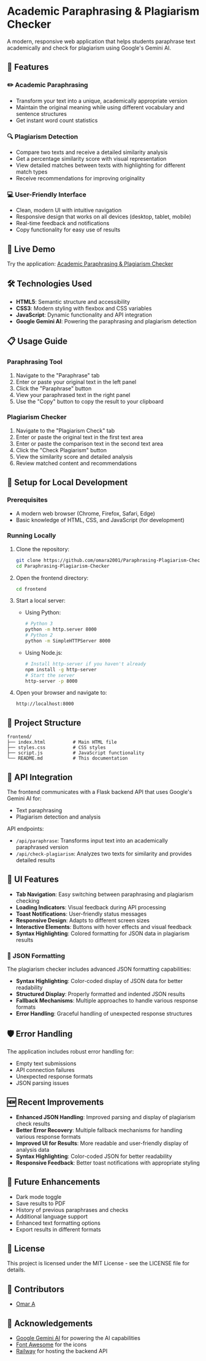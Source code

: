 # Academic Paraphrasing & Plagiarism Checker 

A modern, responsive web application that helps students paraphrase text academically and check for plagiarism using Google's Gemini AI.

## 🌟 Features

### ✏️ Academic Paraphrasing
- Transform your text into a unique, academically appropriate version
- Maintain the original meaning while using different vocabulary and sentence structures
- Get instant word count statistics

### 🔍 Plagiarism Detection
- Compare two texts and receive a detailed similarity analysis
- Get a percentage similarity score with visual representation
- View detailed matches between texts with highlighting for different match types
- Receive recommendations for improving originality

### 💻 User-Friendly Interface
- Clean, modern UI with intuitive navigation
- Responsive design that works on all devices (desktop, tablet, mobile)
- Real-time feedback and notifications
- Copy functionality for easy use of results

## 🚀 Live Demo

Try the application: [Academic Paraphrasing & Plagiarism Checker](https://web-production-8f71.up.railway.app/)

## 🛠️ Technologies Used

- **HTML5**: Semantic structure and accessibility
- **CSS3**: Modern styling with flexbox and CSS variables
- **JavaScript**: Dynamic functionality and API integration
- **Google Gemini AI**: Powering the paraphrasing and plagiarism detection

## 📋 Usage Guide

### Paraphrasing Tool

1. Navigate to the "Paraphrase" tab
2. Enter or paste your original text in the left panel
3. Click the "Paraphrase" button
4. View your paraphrased text in the right panel
5. Use the "Copy" button to copy the result to your clipboard

### Plagiarism Checker

1. Navigate to the "Plagiarism Check" tab
2. Enter or paste the original text in the first text area
3. Enter or paste the comparison text in the second text area
4. Click the "Check Plagiarism" button
5. View the similarity score and detailed analysis
6. Review matched content and recommendations

## 🔧 Setup for Local Development

### Prerequisites

- A modern web browser (Chrome, Firefox, Safari, Edge)
- Basic knowledge of HTML, CSS, and JavaScript (for development)

### Running Locally

1. Clone the repository:
   ```bash
   git clone https://github.com/omara2001/Paraphrasing-Plagiarism-Checker.git
   cd Paraphrasing-Plagiarism-Checker
   ```

2. Open the frontend directory:
   ```bash
   cd frontend
   ```

3. Start a local server:
   - Using Python:
     ```bash
     # Python 3
     python -m http.server 8000
     # Python 2
     python -m SimpleHTTPServer 8000
     ```
   - Using Node.js:
     ```bash
     # Install http-server if you haven't already
     npm install -g http-server
     # Start the server
     http-server -p 8000
     ```

4. Open your browser and navigate to:
   ```
   http://localhost:8000
   ```

## 🧩 Project Structure

```
frontend/
├── index.html          # Main HTML file
├── styles.css          # CSS styles
├── script.js           # JavaScript functionality
└── README.md           # This documentation
```

## 🔄 API Integration

The frontend communicates with a Flask backend API that uses Google's Gemini AI for:

- Text paraphrasing
- Plagiarism detection and analysis

API endpoints:
- `/api/paraphrase`: Transforms input text into an academically paraphrased version
- `/api/check-plagiarism`: Analyzes two texts for similarity and provides detailed results

## 🎨 UI Features

- **Tab Navigation**: Easy switching between paraphrasing and plagiarism checking
- **Loading Indicators**: Visual feedback during API processing
- **Toast Notifications**: User-friendly status messages
- **Responsive Design**: Adapts to different screen sizes
- **Interactive Elements**: Buttons with hover effects and visual feedback
- **Syntax Highlighting**: Colored formatting for JSON data in plagiarism results

### 🔄 JSON Formatting

The plagiarism checker includes advanced JSON formatting capabilities:

- **Syntax Highlighting**: Color-coded display of JSON data for better readability
- **Structured Display**: Properly formatted and indented JSON results
- **Fallback Mechanisms**: Multiple approaches to handle various response formats
- **Error Handling**: Graceful handling of unexpected response structures

## 🛡️ Error Handling

The application includes robust error handling for:
- Empty text submissions
- API connection failures
- Unexpected response formats
- JSON parsing issues

## 🆕 Recent Improvements

- **Enhanced JSON Handling**: Improved parsing and display of plagiarism check results
- **Better Error Recovery**: Multiple fallback mechanisms for handling various response formats
- **Improved UI for Results**: More readable and user-friendly display of analysis data
- **Syntax Highlighting**: Color-coded JSON for better readability
- **Responsive Feedback**: Better toast notifications with appropriate styling

## 🔮 Future Enhancements

- Dark mode toggle
- Save results to PDF
- History of previous paraphrases and checks
- Additional language support
- Enhanced text formatting options
- Export results in different formats

## 📝 License

This project is licensed under the MIT License - see the LICENSE file for details.

## 👥 Contributors

- [Omar A](https://github.com/omara2001)

## 🙏 Acknowledgements

- [Google Gemini AI](https://deepmind.google/technologies/gemini/) for powering the AI capabilities
- [Font Awesome](https://fontawesome.com/) for the icons
- [Railway](https://railway.app/) for hosting the backend API
